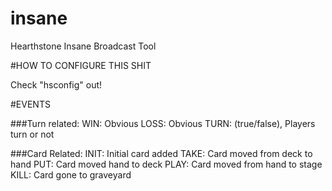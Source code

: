 # insane
Hearthstone Insane Broadcast Tool

#HOW TO CONFIGURE THIS SHIT

Check "hsconfig" out!

#EVENTS

###Turn related:
WIN: Obvious
LOSS: Obvious
TURN: (true/false), Players turn or not

###Card Related:
INIT: Initial card added
TAKE: Card moved from deck to hand
PUT: Card moved hand to deck
PLAY: Card moved from hand to stage
KILL: Card gone to graveyard
